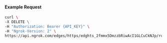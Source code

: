 <!-- Code generated for API Clients. DO NOT EDIT. -->

#### Example Request

```bash
curl \
-X DELETE \
-H "Authorization: Bearer {API_KEY}" \
-H "Ngrok-Version: 2" \
https://api.ngrok.com/edges/https/edghts_2fmmx5DmzzbRiwAcI1GLCuCkNJp/routes/edghtsrt_2fmmx8IBebp5ZjKKtphKf1IiVEF/compression
```
